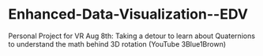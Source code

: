 # Enhanced-Data-Visualization--EDV
 Personal Project for VR
 Aug 8th: Taking a detour to learn about Quaternions to understand the math behind 3D rotation (YouTube 3Blue1Brown)
